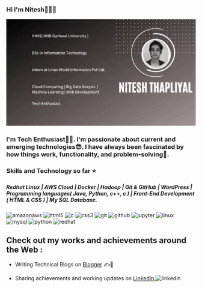 ### Hi I'm Nitesh👋👨‍🎓
<img src ="https://github.com/Nitesh-thapliyal/Nitesh-thapliyal/blob/main/Nitesh%20thapliyal.gif">

### I'm Tech Enthusiast👨‍💻. I'm passionate about current and emerging technologies😎. I have always been fascinated by how things work, functionality, and problem-solving🧐.

### Skills and Technology so far ⭐
##### Redhat Linux | AWS Cloud | Docker | Hadoop | Git & GitHub | WordPress | Programming languages( Java, Python, c++, c ) | Front-End Development ( HTML & CSS ) | My SQL Database.
<img src='https://cdn.jsdelivr.net/npm/simple-icons@3.0.1/icons/amazonaws.svg' alt='amazonaws' height='40'> <img src='https://cdn.jsdelivr.net/npm/simple-icons@3.0.1/icons/html5.svg' alt='html5' height='40'> <img src='https://cdn.jsdelivr.net/npm/simple-icons@3.0.1/icons/c.svg' alt='c' height='40'> <img src='https://cdn.jsdelivr.net/npm/simple-icons@3.0.1/icons/css3.svg' alt='css3' height='40'> <img src='https://cdn.jsdelivr.net/npm/simple-icons@3.0.1/icons/git.svg' alt='git' height='40'> <img src='https://cdn.jsdelivr.net/npm/simple-icons@3.0.1/icons/github.svg' alt='github' height='40'> <img src='https://cdn.jsdelivr.net/npm/simple-icons@3.0.1/icons/jupyter.svg' alt='jupyter' height='40'> <img src='https://cdn.jsdelivr.net/npm/simple-icons@3.0.1/icons/linux.svg' alt='linux' height='40'> <img src='https://cdn.jsdelivr.net/npm/simple-icons@3.0.1/icons/mysql.svg' alt='mysql' height='40'> <img src='https://cdn.jsdelivr.net/npm/simple-icons@3.0.1/icons/python.svg' alt='python' height='40'> <img src='https://cdn.jsdelivr.net/npm/simple-icons@3.0.1/icons/redhat.svg' alt='redhat' height='40'> 
## Check out my works and achievements around the Web :

- Writing Technical Blogs on <a href="https://bauddhik-geek.blogspot.com/">Blogger</a> ✍📃

- Sharing achievements and working updates on <a href="https://www.linkedin.com/in/nitesh-thapliyal-4403a1135">LinkedIn </a><img src='https://cdn.jsdelivr.net/npm/simple-icons@3.0.1/icons/linkedin.svg' alt='linkedin' height='20'>
